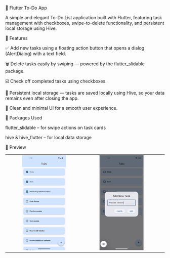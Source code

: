 📝 Flutter To-Do App

A simple and elegant To-Do List application built with Flutter, featuring task management with checkboxes, swipe-to-delete functionality, and persistent local storage using Hive.

🚀 Features

✅ Add new tasks using a floating action button that opens a dialog (AlertDialog) with a text field.

🗑️ Delete tasks easily by swiping — powered by the flutter_slidable package.

☑️ Check off completed tasks using checkboxes.

💾 Persistent local storage — tasks are saved locally using Hive, so your data remains even after closing the app.

🧭 Clean and minimal UI for a smooth user experience.

🧩 Packages Used

flutter_slidable
 – for swipe actions on task cards

hive
 & hive_flutter
 – for local data storage

📸 Preview 

<table align="center" border="0" cellspacing="0">
  <tr>
    <td align="center" width="50%">
      <img src="screenshots/todoScreenshot1.png" alt="Screenshot 1" width="60%"/>
    </td>
    <td align="center" width="50%">
      <img src="screenshots/todoScreenshot2.png" alt="Screenshot 2" width="60%"/>
    </td>
    <td align="center" width="50%">
      <img src="screenshots/todoScreenshot3.png" alt="Screenshot 2" width="60%"/>
    </td>
  </tr>
</table>